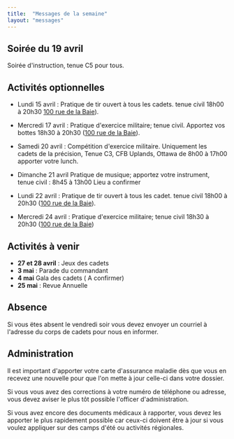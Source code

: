 ```yaml
---
title:  "Messages de la semaine"
layout: "messages"
---
```


## Soirée du 19 avril

Soirée d'instruction, tenue C5 pour tous.


## Activités optionnelles

- Lundi 15 avril : Pratique de tir ouvert à tous les cadets. tenue civil 18h00 à 20h30  [100 rue de la Baie](/information/comment-nous-rejoindre/)).

- Mercredi 17 avril : Pratique d'exercice militaire; tenue civil. Apportez vos bottes 18h30 à 20h30 ([100 rue de la Baie](/information/comment-nous-rejoindre/)).

- Samedi 20 avril : Compétition d'exercice militaire. Uniquement les cadets de la précision, Tenue C3, CFB Uplands, Ottawa de 8h00 à 17h00 apporter votre lunch.
  
- Dimanche 21 avril Pratique de musique; apportez votre instrument, tenue civil : 8h45 à 13h00  Lieu a confirmer
  
- Lundi 22 avril : Pratique de tir ouvert à tous les cadet. tenue civil 18h00 à 20h30 ([100 rue de la Baie](/information/comment-nous-rejoindre/)).

- Mercredi 24 avril : Pratique d'exercice militaire; tenue civil 18h30 à 20h30 ([100 rue de la Baie](/information/comment-nous-rejoindre/))


## Activités à venir

- **27 et 28 avril** : Jeux des cadets
- **3 mai** : Parade du commandant
- **4 mai** Gala des cadets ( A confirmer)
- **25 mai** : Revue Annuelle

## Absence

Si vous ëtes absent le vendredi soir vous devez envoyer un courriel à l'adresse du corps de cadets pour nous en informer.

## Administration

Il est important d'apporter votre carte d'assurance maladie dès que vous en recevez une nouvelle pour que l'on mette à jour celle-ci dans votre dossier.

Si vous vous avez des corrections à votre numéro de téléphone ou adresse, vous devez aviser le plus tôt possible l'officer d'administration. 

Si vous avez encore des documents médicaux à rapporter, vous devez les apporter le plus rapidement possible car ceux-ci doivent être à jour si vous voulez appliquer sur des camps d'été ou activités régionales.
  
